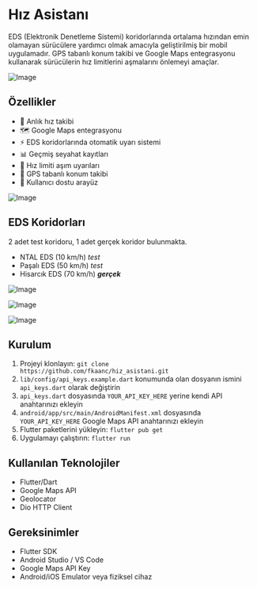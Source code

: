 # Hız Asistanı

EDS (Elektronik Denetleme Sistemi) koridorlarında ortalama hızından emin olamayan sürücülere yardımcı olmak amacıyla geliştirilmiş bir mobil uygulamadır. GPS tabanlı konum takibi ve Google Maps entegrasyonu kullanarak sürücülerin hız limitlerini aşmalarını önlemeyi amaçlar.

![Image](https://github.com/user-attachments/assets/d98d2c68-e344-41e4-9c63-7905995265ab)

## Özellikler

- 🚗 Anlık hız takibi
- 🗺️ Google Maps entegrasyonu
- ⚡ EDS koridorlarında otomatik uyarı sistemi
- 📊 Geçmiş seyahat kayıtları
- 🔔 Hız limiti aşım uyarıları
- 📍 GPS tabanlı konum takibi
- 📱 Kullanıcı dostu arayüz

![Image](https://github.com/user-attachments/assets/eb7c7497-6316-4a36-8a26-dbc4b4b3c777)

## EDS Koridorları
2 adet test koridoru, 1 adet gerçek koridor bulunmakta.

- NTAL EDS (10 km/h) _test_
- Paşalı EDS (50 km/h) _test_  
- Hisarcık EDS (70 km/h) ***gerçek***

![Image](https://github.com/user-attachments/assets/bca0e487-aadb-42eb-bdc4-4284acf89248)

![Image](https://github.com/user-attachments/assets/2342559a-db7d-4e79-9919-99e341c6df1f)

![Image](https://github.com/user-attachments/assets/961595ff-c029-43e6-b864-15f629d11149)

## Kurulum

1. Projeyi klonlayın: `git clone https://github.com/fkaanc/hiz_asistani.git`
2. `lib/config/api_keys.example.dart` konumunda olan dosyanın ismini `api_keys.dart` olarak değiştirin
3. `api_keys.dart` dosyasında `YOUR_API_KEY_HERE` yerine kendi API anahtarınızı ekleyin
4. `android/app/src/main/AndroidManifest.xml` dosyasında `YOUR_API_KEY_HERE` Google Maps API anahtarınızı ekleyin
5. Flutter paketlerini yükleyin: `flutter pub get`
6. Uygulamayı çalıştırın: `flutter run`

   
## Kullanılan Teknolojiler

- Flutter/Dart
- Google Maps API
- Geolocator
- Dio HTTP Client

## Gereksinimler

- Flutter SDK
- Android Studio / VS Code
- Google Maps API Key
- Android/iOS Emulator veya fiziksel cihaz






